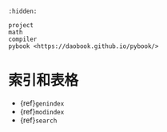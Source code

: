 ```{include} ../README.md
```

```{toctree}
:hidden:

project
math
compiler
pybook <https://daobook.github.io/pybook/>
```

# 索引和表格

* {ref}`genindex`
* {ref}`modindex`
* {ref}`search`
